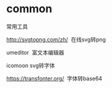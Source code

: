 # common
常用工具


http://svgtopng.com/zh/  在线svg转png

umeditor  富文本编辑器

icomoon svg转字体

https://transfonter.org/  字体转base64
